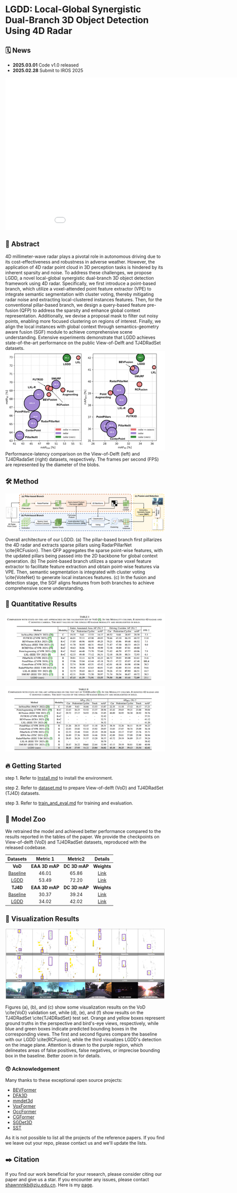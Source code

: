 # LGDD: Local-Global Synergistic Dual-Branch 3D Object Detection Using 4D Radar

## 🗓️ News

- **2025.03.01** Code v1.0 released
- **2025.02.28** Submit to IROS 2025

<iframe id="video" width="1000" height="480" src="docs/all_Figures/LGDD-demo.mp4" frameborder="0" allow="autoplay; encrypted-media" allowfullscreen=""></iframe>

## 📜 Abstract
 
4D millimeter-wave radar plays a pivotal role in autonomous driving due to its cost-effectiveness and robustness in adverse weather. However, the application of 4D radar point cloud in 3D perception tasks is hindered by its inherent sparsity and noise. To address these challenges, we propose LGDD, a novel local-global synergistic dual-branch 3D object detection framework using 4D radar. Specifically, we first introduce a point-based branch, which utilize a voxel-attended point feature extractor (VPE) to integrate semantic segmentation with cluster voting, thereby mitigating radar noise and extracting local-clustered instances features. Then, for the conventional pillar-based branch, we design a query-based feature pre-fusion (QFP) to address the sparsity and enhance global context representation. Additionally, we devise a proposal mask to filter out noisy points, enabling more focused clustering on regions of interest. Finally, we align the local instances with global context through semantics-geometry aware fusion (SGF) module to achieve comprehensive scene understanding. Extensive experiments demonstrate that LGDD achieves state-of-the-art performance on the public View-of-Delft and TJ4DRadSet datasets.
![overview](./docs/all_Figures/Comparison.png)
Performance-latency comparison on the View-of-Delft (left) and TJ4DRadaSet (right) datasets, respectively. The frames per second (FPS) are represented by the diameter of the blobs.
## 🛠️ Method

![overview](./docs/all_Figures/Framework.png)

Overall architecture of our LGDD. (a) The pillar-based branch first pillarizes the 4D radar and extracts sparse pillars using RadarPillarNet \cite{RCFusion}. Then QFP aggregates the sparse point-wise features, with the updated pillars being passed into the 2D backbone for global context generation. (b) The point-based branch utilizes a sparse voxel feature extractor to facilitate feature extraction and obtain point-wise features via VPE. Then, semantic segmentation is integrated with cluster voting \cite{VoteNet} to generate local instances features. (c) In the fusion and detection stage, the SGF aligns features from both branches to achieve comprehensive scene understanding.

## 🍁 Quantitative Results

![View-of-Delft](./docs/all_Figures/Tab-VoD.png)

![TJ4DRadSet ](./docs/all_Figures/Tab-TJ4D.png)

## 🔥 Getting Started

step 1. Refer to [Install.md](./docs/Guidance/Install.md) to install the environment.

step 2. Refer to [dataset.md](./docs/Guidance/dataset.md) to prepare View-of-delft (VoD) and TJ4DRadSet (TJ4D) datasets.

step 3. Refer to [train_and_eval.md](./docs/Guidance/train_and_eval.md) for training and evaluation.

## 🚀 Model Zoo

We retrained the model and achieved better performance compared to the results reported in the tables of the paper. We provide the checkpoints on View-of-delft (VoD) and TJ4DRadSet datasets, reproduced with the released codebase.

| Datasets                                                                    | Metric 1       | Metric2       | Details       |
| :-------------------------------------------------------------------------: | :------------: | :-----------: | :-----------: |
| **VoD**                                                                     | **EAA 3D mAP** | **DC 3D mAP** | **Weights**   |
| [Baseline](projects/RadarPillarNet/configs/VoD-radarpillarnet_4x1_80e.py)   |    46.01       |   65.86       | [Link](https://github.com/shawnnnkb/LGDD/releases/download/weights-and-checkpoints/final_ckpt.zip)|   
| [LGDD](projects/LGDD/configs/vod-LGDD_2x4_24e.py)                           |    53.49       |   72.20       | [Link](https://github.com/shawnnnkb/LGDD/releases/download/weights-and-checkpoints/final_ckpt.zip)| 
| **TJ4D**                                                                    | **EAA 3D mAP** | **DC 3D mAP** | **Weights**   |
| [Baseline](projects/RadarPillarNet/configs/TJ4D-radarpillarnet_4x4_20e.py)  |    30.37       |   39.24       | [Link](https://github.com/shawnnnkb/LGDD/releases/download/weights-and-checkpoints/final_ckpt.zip)|           
| [LGDD](projects/LGDD/configs/TJ4D-LGDD_2x4_24e.py)                          |    34.02       |   42.02       | [Link](https://github.com/shawnnnkb/LGDD/releases/download/weights-and-checkpoints/final_ckpt.zip)|

## 🐸 Visualization Results

![Visualization](./docs/all_Figures/Visualization.png)

Figures (a), (b), and (c) show some visualization results on the VoD \cite{VoD} validation set, while (d), (e), and (f) show results on the TJ4DRadSet \cite{TJ4DRadSet} test set. Orange and yellow boxes represent ground truths in the perspective and bird's-eye views, respectively, while blue and green boxes indicate predicted bounding boxes in the corresponding views. The first and second figures compare the baseline with our LGDD \cite{RCFusion}, while the third visualizes LGDD's detection on the image plane. Attention is drawn to the purple region, which delineates areas of false positives, false negatives, or imprecise bounding box in the baseline. Better zoom in for details.

### 😙 Acknowledgement

Many thanks to these exceptional open source projects:
- [BEVFormer](https://github.com/fundamentalvision/BEVFormer)
- [DFA3D](https://github.com/IDEA-Research/3D-deformable-attention.git)
- [mmdet3d](https://github.com/open-mmlab/mmdetection3d)
- [VoxFormer](https://github.com/NVlabs/VoxFormer.git)
- [OccFormer](https://github.com/zhangyp15/OccFormer.git)
- [CGFormer](https://github.com/pkqbajng/CGFormer)
- [SGDet3D](https://github.com/shawnnnkb/SGDet3D)
- [SST](https://github.com/TuSimple/SST)

As it is not possible to list all the projects of the reference papers. If you find we leave out your repo, please contact us and we'll update the lists.

## ✒️ Citation

If you find our work beneficial for your research, please consider citing our paper and give us a star. If you encounter any issues, please contact shawnnnkb@zju.edu.cn. Here is my [page](shawnnnkb.github.io). 
